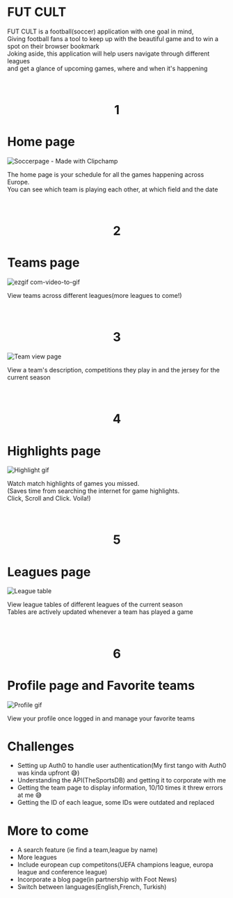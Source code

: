


 <h1>FUT CULT</h1>
 <p>FUT CULT is a football(soccer) application with one goal in mind, <br>
 Giving football fans a tool to keep up with the beautiful game and to win a spot on their browser bookmark<br>
Joking aside, this application will help users navigate through different leagues <br>and get a glance of upcoming games, where and when it's happening </p>
<br>
<h1 align="center">
 1
</h1>

<h1>Home page</h1>

![Soccerpage - Made with Clipchamp](https://github.com/Mansurmohamed/Soccer-app/assets/77082103/c8e7e32a-5deb-45dc-99fe-bc9ab872e83d)

<p>The home page is your schedule for all the games happening across Europe.<br>
You can see which team is playing each other, at which field and the date </p>
<br>
<h1 align="center">
 2
</h1>

<h1>Teams page</h1>

![ezgif com-video-to-gif](https://github.com/Mansurmohamed/Fut-Cult/assets/77082103/e2ee7b81-9d50-4790-9e09-a098df5f10b4)

<p>View teams across different leagues(more leagues to come!)</p>
<br>
<h1 align="center">
 3
</h1>



![Team view page](https://github.com/Mansurmohamed/Fut-Cult/assets/77082103/8f15475d-fdb0-497f-bc47-6cc077a24d39)

<p>View a team's description, competitions they play in and the jersey for the current season </p>
<br>
<h1 align="center">
 4
</h1>



<h1>Highlights page </h1>

![Highlight gif](https://github.com/Mansurmohamed/Fut-Cult/assets/77082103/0edba35d-a76f-474b-97ab-510ed56e393e)

<p>Watch match highlights of games you missed.<br>
(Saves time from searching the internet for game highlights.<br>Click, Scroll and Click. Voila!)</p>
<br>
<h1 align="center">
 5
</h1>

<h1>Leagues page</h1>

![League table](https://github.com/Mansurmohamed/Fut-Cult/assets/77082103/8a75d428-fa02-4c05-9616-3d3fbfd1e118)

<p>View league tables of different leagues of the current season<br>
Tables are actively updated whenever a team has played a game</p>
<br>
<h1 align="center">
 6
</h1>

<h1>Profile page and Favorite teams</h1>

![Profile gif](https://github.com/Mansurmohamed/Fut-Cult/assets/77082103/f8231feb-bdb8-457a-a89c-bb576a6c51a9)

<p>View your profile once logged in and manage your favorite teams<br>
</p>



<h1>Challenges</h1>
<ul>
 <li>Setting up Auth0 to handle user authentication(My first tango with Auth0 was kinda upfront 😅)</li>
  <li>Understanding the API(TheSportsDB) and getting it to corporate with me</li>
  <li>Getting the team page to display information, 10/10 times it threw errors at me 😅</li>
  <li>Getting the ID of each league, some IDs were outdated and replaced</li>
</ul>

<h1>More to come</h1>
<ul>
 <li>A search feature (ie find a team,league by name)</li>
 <li>More leagues</li>
 <li>Include european cup competitons(UEFA champions league, europa league and conference league)</li>
 <li>Incorporate a blog page(in partnership with Foot News)</li>
 <li>Switch between languages(English,French, Turkish)</li>
</ul>

